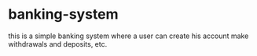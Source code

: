 # banking-system
this is a simple banking system where a user can create his account make withdrawals and deposits, etc.
